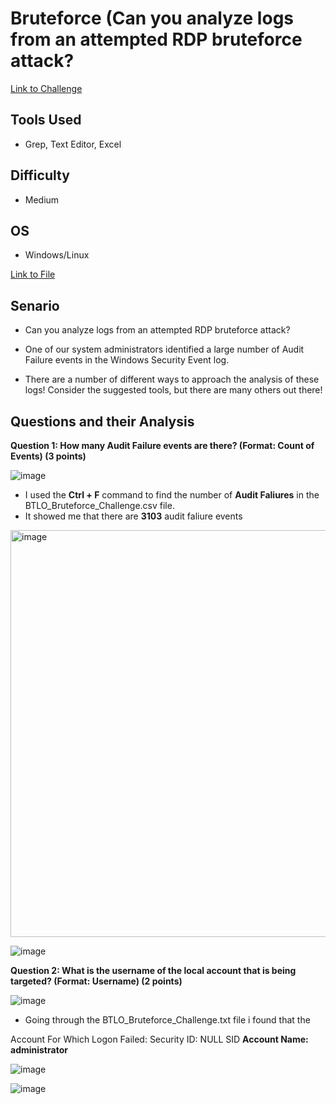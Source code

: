 # Bruteforce (Can you analyze logs from an attempted RDP bruteforce attack?

[Link to Challenge](https://blueteamlabs.online/home/challenge/bruteforce-16629bf9a2)

## Tools Used 
- Grep, Text Editor, Excel

## Difficulty 
- Medium
  
## OS
- Windows/Linux

[Link to File](https://blueteamlabs.online/storage/files/00fd9853557296dd3312d4529c137f1cecb329d7.zip)

## Senario
- Can you analyze logs from an attempted RDP bruteforce attack?

- One of our system administrators identified a large number of Audit Failure events in the Windows Security Event log.

- There are a number of different ways to approach the analysis of these logs! Consider the suggested tools, but there are many others out there!

## Questions and their Analysis

**Question 1: How many Audit Failure events are there? (Format: Count of Events) (3 points)**

![image](https://github.com/CyberKingb/Blue-Team-Labs-Challenges-and-Investigations/assets/161872623/f56aa3a5-a55e-471a-a8ea-826bfc04cd21)

- I used the **Ctrl + F** command to find the number of **Audit Faliures** in the BTLO_Bruteforce_Challenge.csv file.
- It showed me that there are **3103** audit faliure events

<img width="651" alt="image" src="https://github.com/CyberKingb/Blue-Team-Labs-Challenges-and-Investigations/assets/161872623/a8323eeb-57aa-439a-aa15-67e875ff7a01">

![image](https://github.com/CyberKingb/Blue-Team-Labs-Challenges-and-Investigations/assets/161872623/a7efe880-ca4d-4cd4-a63d-de1ce353e0d4)


**Question 2:  What is the username of the local account that is being targeted? (Format: Username) (2 points)**

![image](https://github.com/CyberKingb/Blue-Team-Labs-Challenges-and-Investigations/assets/161872623/205568d6-1dc7-425d-8fb7-a44a11eda5be)

- Going through the BTLO_Bruteforce_Challenge.txt file i found that the 

Account For Which Logon Failed:
Security ID:		NULL SID
**Account Name:		administrator**

![image](https://github.com/CyberKingb/Blue-Team-Labs-Challenges-and-Investigations/assets/161872623/948ce6c4-3c19-43eb-9d11-3eac23cb08c0)

![image](https://github.com/CyberKingb/Blue-Team-Labs-Challenges-and-Investigations/assets/161872623/12229fed-4e02-4812-bb47-4203a2f47cd9)

